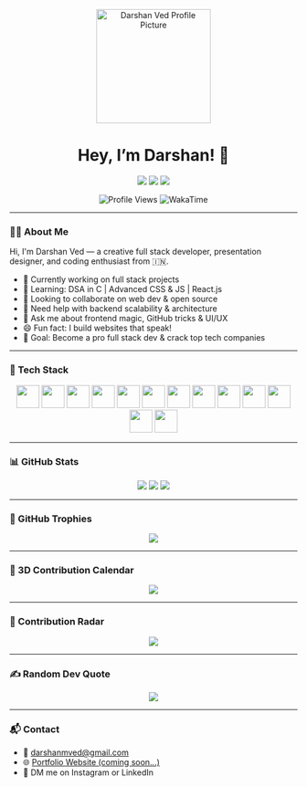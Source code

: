 <p align="center">
  <img src="https://avatars.githubusercontent.com/u/107906182?v=4" width="200" alt="Darshan Ved Profile Picture"/>
</p>

<h1 align="center">Hey, I’m Darshan! 👋</h1>

<p align="center">
  <a href="https://discord.com/users/your-id"><img src="https://img.shields.io/badge/Discord-5865F2?logo=discord&logoColor=white&style=flat" /></a>
  <a href="https://www.linkedin.com/in/darshanved"><img src="https://img.shields.io/badge/LinkedIn-0077B5?logo=linkedin&logoColor=white&style=flat" /></a>
  <a href="https://instagram.com/_darshanved23_"><img src="https://img.shields.io/badge/Instagram-E4405F?logo=instagram&logoColor=white&style=flat" /></a>
</p>

<p align="center">
  <img src="https://komarev.com/ghpvc/?username=darved2305&style=flat-square&color=29b6f6" alt="Profile Views" />
  <img src="https://wakatime.com/badge/user/your-wakatime-id.svg" alt="WakaTime" />
</p>

---

### 👨‍💻 About Me

Hi, I'm Darshan Ved — a creative full stack developer, presentation designer, and coding enthusiast from 🇮🇳.

- 🔭 Currently working on full stack projects  
- 🌱 Learning: DSA in C | Advanced CSS & JS | React.js  
- 👯 Looking to collaborate on web dev & open source  
- 🤝 Need help with backend scalability & architecture  
- 💬 Ask me about frontend magic, GitHub tricks & UI/UX  
- 😄 Fun fact: I build websites that speak!  
- 🎯 Goal: Become a pro full stack dev & crack top tech companies  

---

### 🧰 Tech Stack

<p align="center">
  <img src="https://cdn.jsdelivr.net/gh/devicons/devicon/icons/html5/html5-original.svg" width="40"/>
  <img src="https://cdn.jsdelivr.net/gh/devicons/devicon/icons/css3/css3-original.svg" width="40"/>
  <img src="https://cdn.jsdelivr.net/gh/devicons/devicon/icons/javascript/javascript-original.svg" width="40"/>
  <img src="https://cdn.jsdelivr.net/gh/devicons/devicon/icons/react/react-original.svg" width="40"/>
  <img src="https://cdn.jsdelivr.net/gh/devicons/devicon/icons/nextjs/nextjs-original.svg" width="40"/>
  <img src="https://cdn.jsdelivr.net/gh/devicons/devicon/icons/tailwindcss/tailwindcss-plain.svg" width="40"/>
  <img src="https://cdn.jsdelivr.net/gh/devicons/devicon/icons/nodejs/nodejs-original.svg" width="40"/>
  <img src="https://cdn.jsdelivr.net/gh/devicons/devicon/icons/express/express-original.svg" width="40"/>
  <img src="https://cdn.jsdelivr.net/gh/devicons/devicon/icons/flask/flask-original.svg" width="40"/>
  <img src="https://cdn.jsdelivr.net/gh/devicons/devicon/icons/mongodb/mongodb-original.svg" width="40"/>
  <img src="https://cdn.jsdelivr.net/gh/devicons/devicon/icons/python/python-original.svg" width="40"/>
  <img src="https://cdn.jsdelivr.net/gh/devicons/devicon/icons/c/c-original.svg" width="40"/>
  <img src="https://cdn.jsdelivr.net/gh/devicons/devicon/icons/cplusplus/cplusplus-original.svg" width="40"/>
</p>

---

### 📊 GitHub Stats

<p align="center">
  <img src="https://github-readme-stats.vercel.app/api?username=darved2305&show_icons=true&theme=radical" />
  <img src="https://github-readme-streak-stats.herokuapp.com?user=darved2305&theme=radical&hide_border=false" />
  <img src="https://github-readme-stats.vercel.app/api/top-langs/?username=darved2305&layout=compact&theme=radical" />
</p>

---

### 🌟 GitHub Trophies

<p align="center">
  <img src="https://github-profile-trophy.vercel.app/?username=darved2305&theme=radical&no-frame=false&margin-w=10" />
</p>

---

### 📅 3D Contribution Calendar

<p align="center">
  <img src="https://raw.githubusercontent.com/Ashutosh00710/github-readme-3d-contrib/main/3d-contrib/profile-night-green.svg" />
</p>

---

### 🚀 Contribution Radar

<p align="center">
  <img src="https://github-profile-summary-cards.vercel.app/api/cards/productive-time?username=darved2305&theme=radical" />
</p>

---

### ✍️ Random Dev Quote

<p align="center">
  <img src="https://quotes-github-readme.vercel.app/api?type=horizontal&theme=radical" />
</p>

---

### 📬 Contact

- 📧 darshanmved@gmail.com  
- 🌐 [Portfolio Website (coming soon...)]()  
- 💬 DM me on Instagram or LinkedIn
